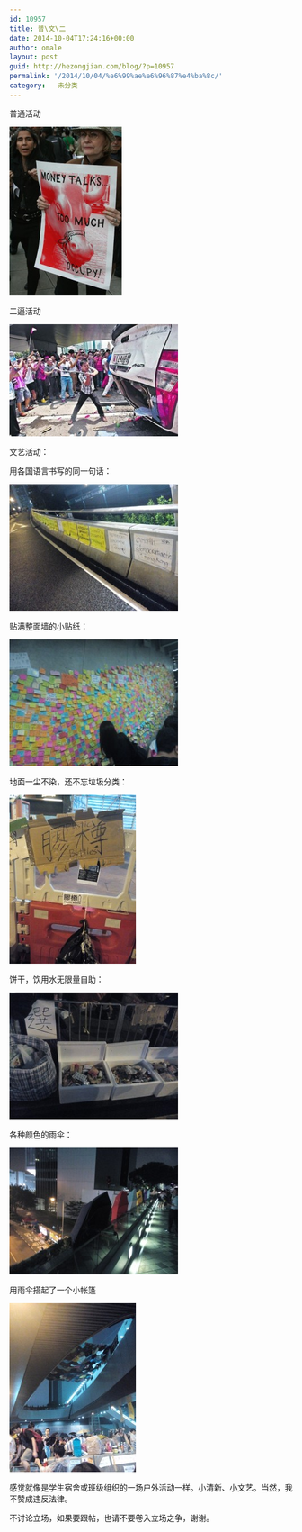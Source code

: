 ```yaml
---
id: 10957
title: 普\文\二
date: 2014-10-04T17:24:16+00:00
author: omale
layout: post
guid: http://hezongjian.com/blog/?p=10957
permalink: '/2014/10/04/%e6%99%ae%e6%96%87%e4%ba%8c/'
category:   未分类  
---
```

普通活动

 

[<img class="aligncenter size-medium wp-image-10959" src="/assets/images/2014/10/wallst-200x300.jpg" alt="wallst" width="200" height="300"  />](/assets/images/2014/10/wallst.jpg)

 

二逼活动

 [<img class="aligncenter size-medium wp-image-10958" src="/assets/images/2014/10/shenzhen-300x199.jpg" alt="shenzhen" width="300" height="199" />](/assets/images/2014/10/shenzhen.jpg)

 

文艺活动：

用各国语言书写的同一句话：

[<img class="aligncenter size-medium wp-image-10960" src="/assets/images/2014/10/20141003_190708_Android-300x225.jpg" alt="20141003_190708_Android" width="300" height="225"  />](/assets/images/2014/10/20141003_190708_Android.jpg)

贴满整面墙的小贴纸：

[<img class="aligncenter size-medium wp-image-10961" src="/assets/images/2014/10/20141003_195313_Android-300x225.jpg" alt="20141003_195313_Android" width="300" height="225"  />](/assets/images/2014/10/20141003_195313_Android.jpg)

 

地面一尘不染，还不忘垃圾分类：

[<img class="aligncenter size-medium wp-image-10962" src="/assets/images/2014/10/20141003_184844_Android-225x300.jpg" alt="20141003_184844_Android" width="225" height="300"  />](/assets/images/2014/10/20141003_184844_Android.jpg)

饼干，饮用水无限量自助：

[<img class="aligncenter size-medium wp-image-10963" src="/assets/images/2014/10/20141003_191150_Android-300x225.jpg" alt="20141003_191150_Android" width="300" height="225"  />](/assets/images/2014/10/20141003_191150_Android.jpg)

各种颜色的雨伞：

[<img class="aligncenter size-medium wp-image-10964" src="/assets/images/2014/10/20141003_190140_Android-300x225.jpg" alt="20141003_190140_Android" width="300" height="225"  />](/assets/images/2014/10/20141003_190140_Android.jpg)

用雨伞搭起了一个小帐篷

[<img class="aligncenter size-medium wp-image-10965" src="/assets/images/2014/10/20141003_184807_Android-225x300.jpg" alt="20141003_184807_Android" width="225" height="300"  />](/assets/images/2014/10/20141003_184807_Android.jpg)

 

感觉就像是学生宿舍或班级组织的一场户外活动一样。小清新、小文艺。当然，我不赞成违反法律。

不讨论立场，如果要跟帖，也请不要卷入立场之争，谢谢。